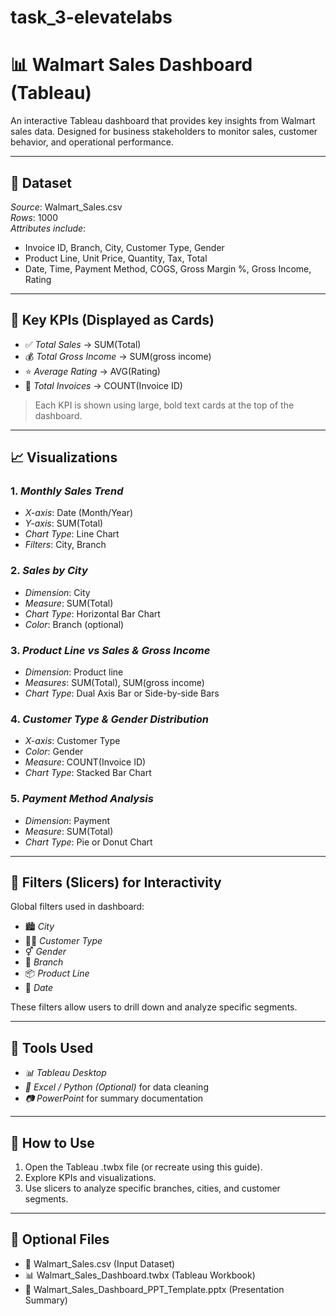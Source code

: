 # task_3-elevatelabs
# 📊 Walmart Sales Dashboard (Tableau)

An interactive Tableau dashboard that provides key insights from Walmart sales data. Designed for business stakeholders to monitor sales, customer behavior, and operational performance.

---

## 📁 Dataset

*Source*: Walmart_Sales.csv  
*Rows*: 1000  
*Attributes include*:
- Invoice ID, Branch, City, Customer Type, Gender
- Product Line, Unit Price, Quantity, Tax, Total
- Date, Time, Payment Method, COGS, Gross Margin %, Gross Income, Rating

---

## 🎯 Key KPIs (Displayed as Cards)

- ✅ *Total Sales* → SUM(Total)
- 💰 *Total Gross Income* → SUM(gross income)
- ⭐ *Average Rating* → AVG(Rating)
- 🧾 *Total Invoices* → COUNT(Invoice ID)

> Each KPI is shown using large, bold text cards at the top of the dashboard.

---

## 📈 Visualizations

### 1. *Monthly Sales Trend*
- *X-axis*: Date (Month/Year)
- *Y-axis*: SUM(Total)
- *Chart Type*: Line Chart
- *Filters*: City, Branch

### 2. *Sales by City*
- *Dimension*: City
- *Measure*: SUM(Total)
- *Chart Type*: Horizontal Bar Chart
- *Color*: Branch (optional)

### 3. *Product Line vs Sales & Gross Income*
- *Dimension*: Product line
- *Measures*: SUM(Total), SUM(gross income)
- *Chart Type*: Dual Axis Bar or Side-by-side Bars

### 4. *Customer Type & Gender Distribution*
- *X-axis*: Customer Type
- *Color*: Gender
- *Measure*: COUNT(Invoice ID)
- *Chart Type*: Stacked Bar Chart

### 5. *Payment Method Analysis*
- *Dimension*: Payment
- *Measure*: SUM(Total)
- *Chart Type*: Pie or Donut Chart

---

## 🔁 Filters (Slicers) for Interactivity

Global filters used in dashboard:
- 🏙 *City*
- 🧑‍💼 *Customer Type*
- ⚥ *Gender*
- 🏢 *Branch*
- 📦 *Product Line*
- 📅 *Date*

These filters allow users to drill down and analyze specific segments.

---

## 🧩 Tools Used

- *📊 Tableau Desktop*
- *🧼 Excel / Python (Optional)* for data cleaning
- *📷 PowerPoint* for summary documentation

---

## 📝 How to Use

1. Open the Tableau .twbx file (or recreate using this guide).
2. Explore KPIs and visualizations.
3. Use slicers to analyze specific branches, cities, and customer segments.

---

## 📎 Optional Files

- 🧾 Walmart_Sales.csv (Input Dataset)
- 📊 Walmart_Sales_Dashboard.twbx (Tableau Workbook)
- 📄 Walmart_Sales_Dashboard_PPT_Template.pptx (Presentation Summary)

